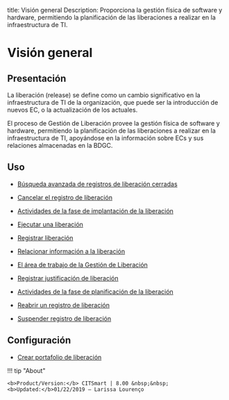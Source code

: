 title: Visión general
Description: Proporciona la gestión física de software y hardware, permitiendo la planificación de las liberaciones a realizar en la infraestructura de TI.
# Visión general


Presentación
------------

La liberación (release) se define como un cambio significativo en la infraestructura
de TI de la organización, que puede ser la introducción de nuevos EC, o la
actualización de los actuales.

El proceso de Gestión de Liberación provee la gestión física de
software y hardware, permitiendo la planificación de las liberaciones a realizar
en la infraestructura de TI, apoyándose en la información sobre ECs y sus
relaciones almacenadas en la BDGC.


Uso
-------

- [Búsqueda avanzada de registros de liberación cerradas](/es-es/citsmart-platform-9/processes/release/use/advanced-search-for-release.html)
 
- [Cancelar el registro de liberación](/es-es/citsmart-platform-9/processes/release/use/cancel-release.html)

- [Actividades de la fase de implantación de la liberación](/es-es/citsmart-platform-9/processes/release/use/deployment-release-activities.html)

- [Ejecutar una liberación](/es-es/citsmart-platform-9/processes/release/use/execute-release.html)

- [Registrar liberación](/es-es/citsmart-platform-9/processes/release/use/register-release-request.html)

- [Relacionar información a la liberación](/es-es/citsmart-platform-9/processes/release/use/relate-information-to-release.html)
   
- [El área de trabajo de la Gestión de Liberación](/es-es/citsmart-platform-9/processes/release/use/release-desktop.html)
   
- [Registrar justificación de liberación](/es-es/citsmart-platform-9/processes/release/use/release-justification.html)

- [Actividades de la fase de planificación de la liberación](/es-es/citsmart-platform-9/processes/release/use/release-planning-activities.html)
   
- [Reabrir un registro de liberación](/es-es/citsmart-platform-9/processes/release/use/reopen-release.html)

- [Suspender registro de liberación](/es-es/citsmart-platform-9/processes/release/use/suspend-release.html)

Configuración
-----------------

- [Crear portafolio de liberación](/es-es/citsmart-platform-9/processes/release/configuration/release-portfolio.html)
  
!!! tip "About"

    <b>Product/Version:</b> CITSmart | 8.00 &nbsp;&nbsp;
    <b>Updated:</b>01/22/2019 – Larissa Lourenço

